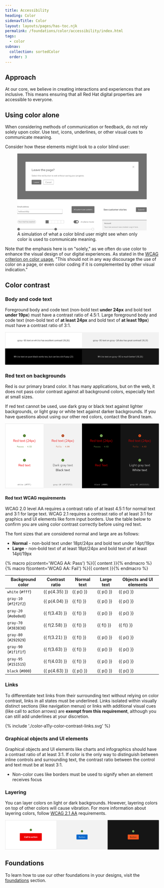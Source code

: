 ```yaml
---
title: Accessibility
heading: Color
sidenavTitle: Color
layout: layouts/pages/has-toc.njk
permalink: /foundations/color/accessibility/index.html
tags:
  - color
subnav:
  collection: sortedColor
  order: 3
---
```


<link data-helmet rel="stylesheet" href="/assets/packages/@rhds/elements/elements/rh-table/rh-table-lightdom.css">

<script data-helmet type="module">
  import '@rhds/elements/rh-alert/rh-alert.js';
  import '@rhds/elements/rh-table/rh-table.js';
</script>

<style data-helmet>
  .pass { color: var(--rh-color-status-success); }
  .fail { color: var(--rh-color-status-danger); }
  figcaption { 
    margin-block-start: var(--rh-space-lg);
    color: var(--rh-color-text-secondary-on-light);
    font-size: var(--rh-font-size-body-text-sm);
  }
</style>

## Approach

At our core, we believe in creating interactions and experiences that are inclusive. This means ensuring that all Red Hat digital properties are accessible to everyone.

## Using color alone

When considering methods of communication or feedback, do not rely solely upon color. Use text, icons, underlines, or other visual cues to communicate meaning.

Consider how these elements might look to a color blind user:

<figure>
  <uxdot-example color-palette="lightest" width-adjustment="1012px">
    <img alt="Dialog with a gray leave button, a form field with a gray bottom border, and progress steps in gray without labels" src="/assets/color/color-a11y-using-color-alone.svg">
  </uxdot-example>
  <figcaption>
    A simulation of what a color blind user might see when only color is used to communicate meaning.
  </figcaption>
</figure>

Note that the emphasis here is on "solely," as we often do use color to enhance the visual design of our digital experiences. As stated in the [WCAG criterion on color usage](https://www.w3.org/WAI/WCAG21/Understanding/use-of-color.html), "This should not in any way discourage the use of color on a page, or even color coding if it is complemented by other visual indication."

## Color contrast

### Body and code text

Foreground body and code text (non-bold text **under 24px** and bold text
**under 19px**) must have a contrast ratio of 4.5:1. Large foreground body and
code text (non-bold text of **at least 24px** and bold text of **at least
19px**) must have a contrast ratio of 3:1.

<uxdot-example width-adjustment=”100%” variant="full" alignment="left" no-border>
  <img alt="Two examples of dark text on light backgrounds and two examples of light text on dark backgrounds" 
       src="/assets/color/color-a11y-color-contrast-body-code-text.svg">
</uxdot-example>

### Red text on backgrounds

Red is our primary brand color. It has many applications, but on the web, it does not pass color contrast against all background colors, especially text at small sizes.

If red text cannot be used, use dark gray or black text against lighter backgrounds, or light gray or white text against darker backgrounds. If you have questions about using our other red colors, contact the Brand team.

<uxdot-example width-adjustment=”100%” variant="full" alignment="left" no-border>
  <img alt="Several examples of red text over light and dark themed backgrounds showing some that pass and some that fail. There is also an example of dark gray text and black text against a light background as well as an example of light gray text and white text on a dark background." src="/assets/color/color-a11y-red-text-on-bgs.svg">
</uxdot-example>

#### Red text WCAG requirements

WCAG 2.0 level AA requires a contrast ratio of at least 4.5:1 for normal text and 3:1 for large text. WCAG 2.1 requires a contrast ratio of at least 3:1 for graphics and UI elements like form input borders. Use the table below to confirm you are using color contrast correctly before using red text.

The font sizes that are considered normal and large are as follows:

- **Normal** - non-bold text under 18pt/24px and bold text under 14pt/19px
- **Large** - non-bold text of at least 18pt/24px and bold text of at least 14pt/19px

{% macro p(content='WCAG AA: Pass') %}<span class="pass">{{ content }}</span>{% endmacro %}
{% macro f(content='WCAG AA: Fail') %}<span class="fail">{{ content }}</span>{% endmacro %}

<rh-table>

| Background color      | Contrast ratio | Normal text | Large text | Objects and UI elements |
| --------------------- | -------------- | ----------- | ---------- | ----------------------- |
| `white` (`#fff`)      | {{ p(4.35) }}  | {{ p() }}   | {{ p() }}  | {{ p() }}               |
| `gray-10` (`#f2f2f2`) | {{ p(4.04) }}  | {{ f() }}   | {{ p() }}  | {{ p() }}               |
| `gray-20` (`#e0e0e0`) | {{ f(3.43) }}  | {{ f() }}   | {{ p() }}  | {{ p() }}               |
| `gray-70` (`#383838`) | {{ f(2.58) }}  | {{ f() }}   | {{ f() }}  | {{ f() }}               |
| `gray-80` (`#292929`) | {{ f(3.21) }}  | {{ f() }}   | {{ p() }}  | {{ p() }}               |
| `gray-90` (`#1f1f1f`) | {{ f(3.63) }}  | {{ f() }}   | {{ p() }}  | {{ p() }}               |
| `gray-95` (`#151515`) | {{ f(4.03) }}  | {{ f() }}   | {{ p() }}  | {{ p() }}               |
| `black` (`#000`)      | {{ p(4.63) }}  | {{ p() }}   | {{ p() }}  | {{ p() }}               |

</rh-table>

### Links

To differentiate text links from their surrounding text without relying on color
contrast, links in all states must be underlined. Links isolated within visually
distinct sections (like navigation menus) or links with additional visual cues (like call to action arrows) are **exempt from this requirement**, although you can still add
underlines at your discretion.

<uxdot-example width-adjustment="797px">
  {% include './color-a11y-color-contrast-links.svg' %}
</uxdot-example>

### Graphical objects and UI elements

Graphical objects and UI elements like charts and infographics should have a
contrast ratio of at least 3:1. If color is the only way to distinguish between
inline controls and surrounding text, the contrast ratio between the control and
text must be at least 3:1.

- Non-color cues like borders must be used to signify when an element receives
  focus

### Layering

You can layer colors on light or dark backgrounds. However, layering colors on top of other colors will cause vibration. For more information about layering colors, follow [WCAG 2.1 AA][wcag21aa] requirements.

<uxdot-example width-adjustment=”1140px” variant="full" alignment="left" no-border>
  <img alt="Red call to action on a white background, blue button on a light gray background, and a light red-orange button on a black background"
       src="/assets/color/color-a11y-color-contrast-layering.svg">
</uxdot-example>

<uxdot-feedback>
  <h2>Foundations</h2>
  <p>To learn how to use our other foundations in your designs, visit the <a href="/foundations">foundations</a> section.</p>
</uxdot-feedback>

[brandteam]: https://www.redhat.com/en/about/brand/standards
[colourcontrastanalyzer]: https://www.tpgi.com/color-contrast-checker/
[wcag21aa]: https://www.w3.org/WAI/WCAG21/Understanding/
